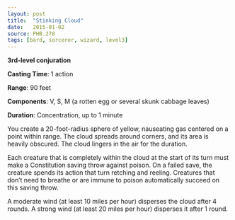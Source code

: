 ```yaml
---
layout: post
title:  "Stinking Cloud"
date:   2015-01-02
source: PHB.278
tags: [bard, sorcerer, wizard, level3]
---
```


**3rd-level conjuration**

**Casting Time**: 1 action

**Range**: 90 feet

**Components**: V, S, M (a rotten egg or several skunk cabbage leaves)

**Duration**: Concentration, up to 1 minute

You create a 20-foot-radius sphere of yellow, nauseating gas centered on a point within range. The cloud spreads around corners, and its area is heavily obscured. The cloud lingers in the air for the duration.

Each creature that is completely within the cloud at the start of its turn must make a Constitution saving throw against poison. On a failed save, the creature spends its action that turn retching and reeling. Creatures that don’t need to breathe or are immune to poison automatically succeed on this saving throw.

A moderate wind (at least 10 miles per hour) disperses the cloud after 4 rounds. A strong wind (at least 20 miles per hour) disperses it after 1 round.
